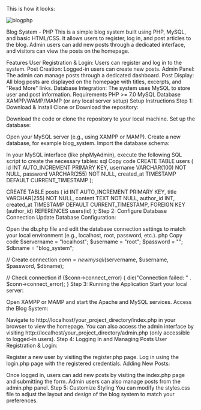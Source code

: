 This is how it looks:

   ![blogphp](https://github.com/user-attachments/assets/a85ba0fb-1707-44b4-a97a-ae7009eca458)



Blog System - PHP
This is a simple blog system built using PHP, MySQL, and basic HTML/CSS. It allows users to register, log in, and post articles to the blog. Admin users can add new posts through a dedicated interface, and visitors can view the posts on the homepage.

Features
User Registration & Login: Users can register and log in to the system.
Post Creation: Logged-in users can create new posts.
Admin Panel: The admin can manage posts through a dedicated dashboard.
Post Display: All blog posts are displayed on the homepage with titles, excerpts, and "Read More" links.
Database Integration: The system uses MySQL to store user and post information.
Requirements
PHP >= 7.0
MySQL Database
XAMPP/WAMP/MAMP (or any local server setup)
Setup Instructions
Step 1: Download & Install
Clone or Download the repository:

Download the code or clone the repository to your local machine.
Set up the database:

Open your MySQL server (e.g., using XAMPP or MAMP).
Create a new database, for example blog_system.
Import the database schema:

In your MySQL interface (like phpMyAdmin), execute the following SQL script to create the necessary tables:
sql
Copy code
CREATE TABLE users (
    id INT AUTO_INCREMENT PRIMARY KEY,
    username VARCHAR(100) NOT NULL,
    password VARCHAR(255) NOT NULL,
    created_at TIMESTAMP DEFAULT CURRENT_TIMESTAMP
);

CREATE TABLE posts (
    id INT AUTO_INCREMENT PRIMARY KEY,
    title VARCHAR(255) NOT NULL,
    content TEXT NOT NULL,
    author_id INT,
    created_at TIMESTAMP DEFAULT CURRENT_TIMESTAMP,
    FOREIGN KEY (author_id) REFERENCES users(id)
);
Step 2: Configure Database Connection
Update Database Configuration:

Open the db.php file and edit the database connection settings to match your local environment (e.g., localhost, root, password, etc.).
php
Copy code
$servername = "localhost";
$username = "root";
$password = "";
$dbname = "blog_system";

// Create connection
$conn = new mysqli($servername, $username, $password, $dbname);

// Check connection
if ($conn->connect_error) {
    die("Connection failed: " . $conn->connect_error);
}
Step 3: Running the Application
Start your local server:

Open XAMPP or MAMP and start the Apache and MySQL services.
Access the Blog System:

Navigate to http://localhost/your_project_directory/index.php in your browser to view the homepage.
You can also access the admin interface by visiting http://localhost/your_project_directory/admin.php (only accessible to logged-in users).
Step 4: Logging In and Managing Posts
User Registration & Login:

Register a new user by visiting the register.php page.
Log in using the login.php page with the registered credentials.
Adding New Posts:

Once logged in, users can add new posts by visiting the index.php page and submitting the form.
Admin users can also manage posts from the admin.php panel.
Step 5: Customize Styling
You can modify the styles.css file to adjust the layout and design of the blog system to match your preferences.
